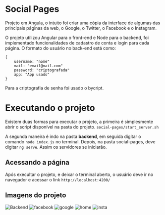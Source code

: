 # Social Pages

Projeto em Angula, o intuito foi criar uma cópia da interface de algumas das principais páginas da web, o Google, o Twitter, o Facebook e o Instagram.

O projeto utilizou Angular para o front-end e Node para o backend, foi implementado funcionalidades de cadastro de conta e login para cada página. O formato do usuário no back-end está como:

```
{
    username: "nome"
    mail: "email@mail.com"
    password: "criptografada"
    app: "App usado"
}
```

Para a criptografia de senha foi usado o bycript.

# Executando o projeto

Existem duas formas para executar o projeto, a primeira é simplesmente abrir o script disponível na pasta do projeto. 
```social-pages/start_server.sh```

A segunda maneira é indo na pasta **backend**, em seguida digitar o comando ```node index.js``` no terminal. Depois, na pasta social-pages, deve digitar ```ng serve```. Assim os servidores se iniciarão.

## Acessando a página

Após execultar o projeto, e deixar o terminal aberto, o usuário deve ir no navegador e acessar o link ```http://localhost:4200/```

## Imagens do projeto

![Backend](src/assets/backend.png)
![facebook](src/assets/fab.png)
![google](src/assets/google.png)
![home](src/assets/home.png)
![insta](src/assets/insta.png)
